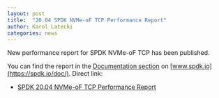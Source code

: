 ```yaml
---
layout: post
title:  "20.04 SPDK NVMe-oF TCP Performance Report"
author: Karol Latecki
categories: news
---
```


New performance report for SPDK NVMe-oF TCP has been published.

You can find the report in the [Documentation section](https://spdk.io/doc/) on [www.spdk.io](https://spdk.io/doc/).
Direct link:

- [SPDK 20.04 NVMe-oF TCP Performance Report](https://ci.spdk.io/download/performance-reports/SPDK_tcp_perf_report_2004.pdf)
